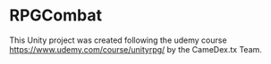 # RPGCombat
This Unity project was created following the udemy course https://www.udemy.com/course/unityrpg/ by the CameDex.tx Team.
